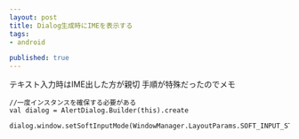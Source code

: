 ```yaml
---
layout: post
title: Dialog生成時にIMEを表示する
tags:
- android

published: true
---
```


テキスト入力時はIME出した方が親切
手順が特殊だったのでメモ


```
//一度インスタンスを確保する必要がある
val dialog = AlertDialog.Builder(this).create

dialog.window.setSoftInputMode(WindowManager.LayoutParams.SOFT_INPUT_STATE_VISIBLE)
```
